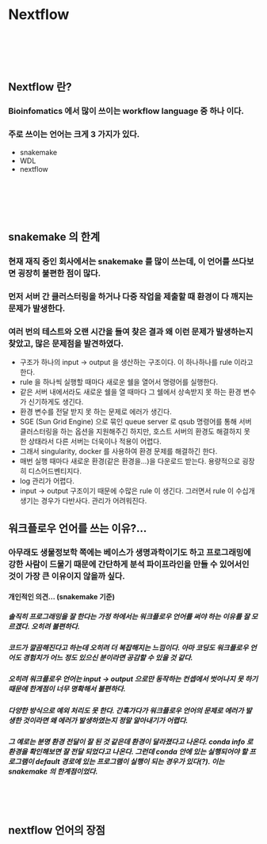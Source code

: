 # Nextflow
### <br/><br/><br/>

## Nextflow 란?
### Bioinfomatics 에서 많이 쓰이는 workflow language 중 하나 이다.
### 주로 쓰이는 언어는 크게 3 가지가 있다.
- snakemake
- WDL
- nextflow
### <br/><br/><br/>

## snakemake 의 한계
### 현재 재직 중인 회사에서는 snakemake 를 많이 쓰는데, 이 언어를 쓰다보면 굉장히 불편한 점이 많다.
### 먼저 서버 간 클러스터링을 하거나 다중 작업을 제출할 때 환경이 다 깨지는 문제가 발생한다.
### 여러 번의 테스트와 오랜 시간을 들여 찾은 결과 왜 이런 문제가 발생하는지 찾았고, 많은 문제점을 발견하였다.
- 구조가 하나의 input -> output 을 생산하는 구조이다. 이 하나하나를 rule 이라고 한다.
- rule 을 하나씩 실행할 때마다 새로운 쉘을 열어서 명령어를 실행한다.
- 같은 서버 내에서라도 새로운 쉘을 열 때마다 그 쉘에서 상속받지 못 하는 환경 변수가 신기하게도 생긴다.
- 환경 변수를 전달 받지 못 하는 문제로 에러가 생긴다.
- SGE (Sun Grid Engine) 으로 묶인 queue server 로 qsub 명령어를 통해 서버 클러스터링을 하는 옵션을 지원해주긴 하지만, 호스트 서버의 환경도 해결하지 못 한 상태라서 다른 서버는 더욱이나 적용이 어렵다.
- 그래서 singularity, docker 를 사용하여 환경 문제를 해결하긴 한다. 
- 매번 실행 때마다 새로운 환경(같은 환경을...)을 다운로드 받는다. 용량적으로 굉장히 디스어드벤티지다.
- log 관리가 어렵다.
- input -> output 구조이기 때문에 수많은 rule 이 생긴다. 그러면서 rule 이 수십개 생기는 경우가 다반사다. 관리가 어려워진다.

## 워크플로우 언어를 쓰는 이유?...
### 아무래도 생물정보학 쪽에는 베이스가 생명과학이기도 하고 프로그래밍에 강한 사람이 드물기 때문에 간단하게 분석 파이프라인을 만들 수 있어서인 것이 가장 큰 이유이지 않을까 싶다.
#### 개인적인 의견... (snakemake 기준)
##### 솔직히 프로그래밍을 잘 한다는 가정 하에서는 워크플로우 언어를 써야 하는 이유를 잘 모르겠다. 오히려 불편하다. 
##### 코드가 깔끔해진다고 하는데 오히려 더 복잡해지는 느낌이다. 아마 코딩도 워크플로우 언어도 경험치가 어느 정도 있으신 분이라면 공감할 수 있을 것 같다. 
##### 오히려 워크플로우 언어는 input -> output 으로만 동작하는 컨셉에서 벗어나지 못 하기 때문에 한계점이 너무 명확해서 불편하다. 
##### 다양한 방식으로 예외 처리도 못 한다. 간혹가다가 워크플로우 언어의 문제로 에러가 발생한 것이라면 왜 에러가 발생하였는지 정말 알아내기가 어렵다. 
##### 그 예로는 분명 환경 전달이 잘 된 것 같은데 환경이 달라졌다고 나온다. conda info 로 환경을 확인해보면 잘 전달 되었다고 나온다. 그런데 conda 안에 있는 실행되어야 할 프로그램이 default 경로에 있는 프로그램이 실행이 되는 경우가 있다(?). 이는 snakemake 의 한계점이었다.
### <br/><br/>

## nextflow 언어의 장점
### 
